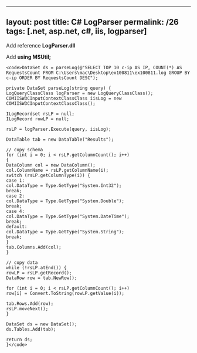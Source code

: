 ---
layout: post
title: C# LogParser
permalink: /26
tags: [.net, asp.net, c#, iis, logparser]
----

Add reference **LogParser.dll**


Add **using MSUtil;**

    
    <code>DataSet ds = parseLog(@"SELECT TOP 10 c-ip AS IP, COUNT(*) AS RequestsCount FROM C:\Users\mac\Desktop\ex100811\ex100811.log GROUP BY c-ip ORDER BY RequestsCount DESC");
    
    private DataSet parseLog(string query) {
    LogQueryClassClass logParser = new LogQueryClassClass();
    COMIISW3CInputContextClassClass iisLog = new COMIISW3CInputContextClassClass();
    
    ILogRecordset rsLP = null;
    ILogRecord rowLP = null;
    
    rsLP = logParser.Execute(query, iisLog);
    
    DataTable tab = new DataTable("Results");
    
    // copy schema
    for (int i = 0; i < rsLP.getColumnCount(); i++)
    {
    DataColumn col = new DataColumn();
    col.ColumnName = rsLP.getColumnName(i);
    switch (rsLP.getColumnType(i)) {
    case 1:
    col.DataType = Type.GetType("System.Int32");
    break;
    case 2:
    col.DataType = Type.GetType("System.Double");
    break;
    case 4:
    col.DataType = Type.GetType("System.DateTime");
    break;
    default:
    col.DataType = Type.GetType("System.String");
    break;
    }
    tab.Columns.Add(col);
    }
    
    // copy data
    while (!rsLP.atEnd()) {
    rowLP = rsLP.getRecord();
    DataRow row = tab.NewRow();
    
    for (int i = 0; i < rsLP.getColumnCount(); i++)
    row[i] = Convert.ToString(rowLP.getValue(i));
    
    tab.Rows.Add(row);
    rsLP.moveNext();
    }
    
    DataSet ds = new DataSet();
    ds.Tables.Add(tab);
    
    return ds;
    }</code>

